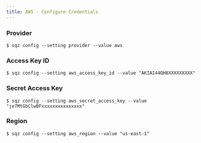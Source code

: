 ```yaml
---
title: AWS - Configure Credentials
---
```


### Provider

```
$ sqz config --setting provider --value aws
```

### Access Key ID

```
$ sqz config --setting aws_access_key_id --value "AKIAI44QH8XXXXXXXXX"
```

### Secret Access Key

```
$ sqz config --setting aws_secret_access_key --value "je7MtGbClwBFxxxxxxxxxxxxxxx"
```

### Region

```
$ sqz config --setting aws_region --value "us-east-1"
```
